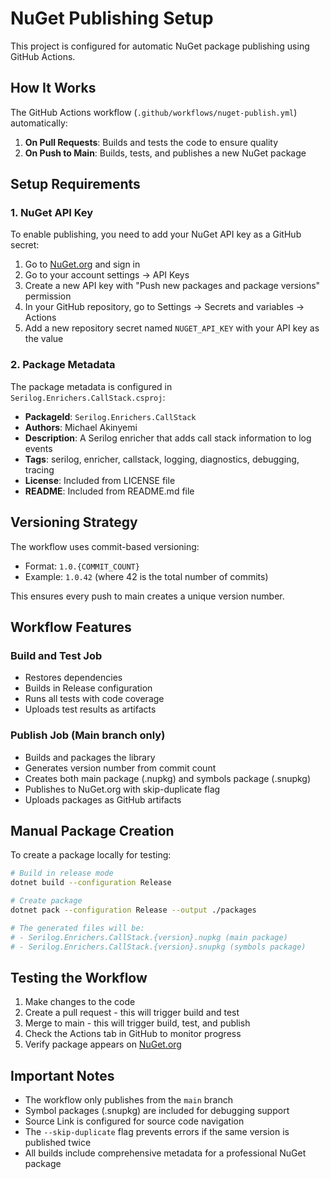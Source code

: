 # NuGet Publishing Setup

This project is configured for automatic NuGet package publishing using GitHub Actions.

## How It Works

The GitHub Actions workflow (`.github/workflows/nuget-publish.yml`) automatically:

1. **On Pull Requests**: Builds and tests the code to ensure quality
2. **On Push to Main**: Builds, tests, and publishes a new NuGet package

## Setup Requirements

### 1. NuGet API Key

To enable publishing, you need to add your NuGet API key as a GitHub secret:

1. Go to [NuGet.org](https://nuget.org) and sign in
2. Go to your account settings → API Keys
3. Create a new API key with "Push new packages and package versions" permission
4. In your GitHub repository, go to Settings → Secrets and variables → Actions
5. Add a new repository secret named `NUGET_API_KEY` with your API key as the value

### 2. Package Metadata

The package metadata is configured in `Serilog.Enrichers.CallStack.csproj`:

- **PackageId**: `Serilog.Enrichers.CallStack`
- **Authors**: Michael Akinyemi
- **Description**: A Serilog enricher that adds call stack information to log events
- **Tags**: serilog, enricher, callstack, logging, diagnostics, debugging, tracing
- **License**: Included from LICENSE file
- **README**: Included from README.md file

## Versioning Strategy

The workflow uses commit-based versioning:
- Format: `1.0.{COMMIT_COUNT}`
- Example: `1.0.42` (where 42 is the total number of commits)

This ensures every push to main creates a unique version number.

## Workflow Features

### Build and Test Job
- Restores dependencies
- Builds in Release configuration
- Runs all tests with code coverage
- Uploads test results as artifacts

### Publish Job (Main branch only)
- Builds and packages the library
- Generates version number from commit count
- Creates both main package (.nupkg) and symbols package (.snupkg)
- Publishes to NuGet.org with skip-duplicate flag
- Uploads packages as GitHub artifacts

## Manual Package Creation

To create a package locally for testing:

```bash
# Build in release mode
dotnet build --configuration Release

# Create package
dotnet pack --configuration Release --output ./packages

# The generated files will be:
# - Serilog.Enrichers.CallStack.{version}.nupkg (main package)
# - Serilog.Enrichers.CallStack.{version}.snupkg (symbols package)
```

## Testing the Workflow

1. Make changes to the code
2. Create a pull request - this will trigger build and test
3. Merge to main - this will trigger build, test, and publish
4. Check the Actions tab in GitHub to monitor progress
5. Verify package appears on [NuGet.org](https://www.nuget.org/packages/Serilog.Enrichers.CallStack/)

## Important Notes

- The workflow only publishes from the `main` branch
- Symbol packages (.snupkg) are included for debugging support
- Source Link is configured for source code navigation
- The `--skip-duplicate` flag prevents errors if the same version is published twice
- All builds include comprehensive metadata for a professional NuGet package